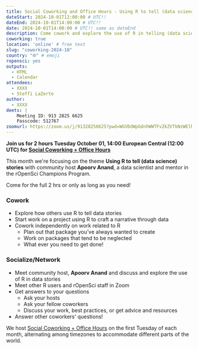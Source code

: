 ```yaml
---
title: Social Coworking and Office Hours - Using R to tell (data science) stories
dateStart: 2024-10-01T12:00:00 # UTC!!
dateEnd: 2024-10-01T14:00:00 # UTC!!
date: 2024-10-01T14:00:00 # UTC!! same as dateEnd
description: Come cowork and explore the use of R in telling (data science) stories
coworking: true
location: 'online' # free text
slug: "coworking-2024-10"
country: "🌐" # emoji
ropensci: yes
outputs:
  - HTML
  - Calendar
attendees:
  - XXXX
  - Steffi LaZerte
author:
  - XXXX
deets: |
    Meeting ID: 913 2825 6625
    Passcode: 512767
zoomurl: https://zoom.us/j/91328256625?pwd=WGVDdWpGdnhWWTFvZkZVTkNzWElNQT09
---
```


<!--
```{r}
d <- lubridate::ymd_hms('2024-10-01 14:00:00', tz = 'Europe/Paris')
lubridate::with_tz(d, 'UTC')
lubridate::with_tz(d, 'America/Winnipeg')
```
-->

**Join us for 2 hours Tuesday October 01, 14:00 European Central (12:00 UTC) for 
[Social Coworking + Office Hours](/blog/2023/06/21/coworking/)**

This month we're focusing on the theme **Using R to tell (data science) stories** 
with community host **Apoorv Anand**, a data scientist and mentor in the 
rOpenSci Champions Program.

Come for the full 2 hrs or only as long as you need!

### Cowork

- Explore how others use R to tell data stories
- Start work on a project using R to craft a narrative through data
- Cowork independently on work related to R
    - Plan out that package you’ve always wanted to create
    - Work on packages that tend to be neglected
    - What ever you need to get done!

### Socialize/Network

- Meet community host, **Apoorv Anand** and discuss and explore the use of R in data stories
- Meet other R users and rOpenSci staff in Zoom
- Get answers to your questions
    - Ask your hosts
    - Ask your fellow coworkers
    - Discuss your work, best practices, or get advice and resources
- Answer other coworkers' questions!

We host 
[Social Coworking + Office Hours](/blog/2023/06/21/coworking/) 
on the first Tuesday of each month, alternating among timezones to 
accommodate different parts of the world.
